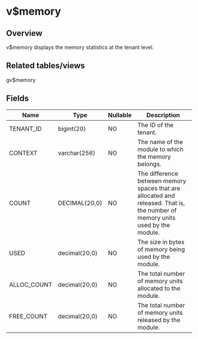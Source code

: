 v$memory 
=============================



Overview 
-----------------

v$memory displays the memory statistics at the tenant level. 

Related tables/views 
-----------------------------

gv$memory

Fields 
---------------



|  **Name**   |   **Type**    | **Nullable** |                                                        **Description**                                                        |
|-------------|---------------|--------------|-------------------------------------------------------------------------------------------------------------------------------|
| TENANT_ID   | bigint(20)    | NO           | The ID of the tenant.                                                                                                         |
| CONTEXT     | varchar(256)  | NO           | The name of the module to which the memory belongs.                                                                           |
| COUNT       | DECIMAL(20,0) | NO           | The difference between memory spaces that are allocated and released. That is, the number of memory units used by the module. |
| USED        | decimal(20,0) | NO           | The size in bytes of memory being used by the module.                                                                         |
| ALLOC_COUNT | decimal(20,0) | NO           | The total number of memory units allocated to the module.                                                                     |
| FREE_COUNT  | decimal(20,0) | NO           | The total number of memory units released by the module.                                                                      |



